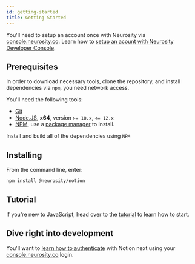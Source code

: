 ```yaml
---
id: getting-started
title: Getting Started
---
```

You'll need to setup an account once with Neurosity via [console.neurosity.co](consle.neurosity.co). Learn how to [setup an acount with Neurosity Developer Console](https://support.neurosity.co/hc/en-us/articles/360036196792).

## Prerequisites

In order to download necessary tools, clone the repository, and install dependencies via `npm`, you need network access. 

You'll need the following tools:

- [Git](https://git-scm.com)
- [Node.JS](https://nodejs.org/en/), **x64**, version `>= 10.x`, `<= 12.x`
- [NPM](https://npmjs.org), use a [package manager](https://nodejs.org/en/download/package-manager/) to install.

Install and build all of the dependencies using `NPM`

## Installing

From the command line, enter:

```bash
npm install @neurosity/notion
```

## Tutorial

If you're new to JavaScript, head over to the [tutorial](docs/tutorial) to learn how to start.

## Dive right into development

You'll want to [learn how to authenticate](/docs/api/authentication) with Notion next using your [console.neurosity.co](console.neurosity.co) login.
